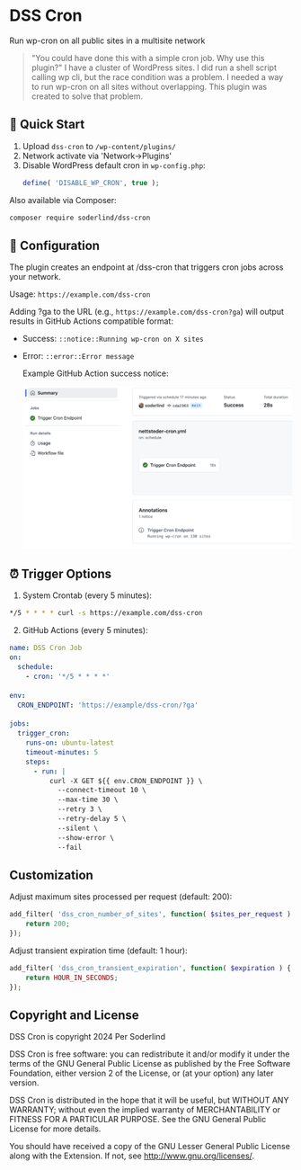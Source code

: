# DSS Cron

Run wp-cron on all public sites in a multisite network

> "You could have done this with a simple cron job. Why use this plugin?" I have a cluster of WordPress sites. I did run a shell script calling wp cli, but the race condition was a problem. I needed a way to run wp-cron on all sites without overlapping. This plugin was created to solve that problem.

## 🚀 Quick Start

1. Upload `dss-cron` to `/wp-content/plugins/`
2. Network activate via 'Network->Plugins'
3. Disable WordPress default cron in `wp-config.php`:
   ```php
   define( 'DISABLE_WP_CRON', true );
   ```

Also available via Composer:

```bash
composer require soderlind/dss-cron
```

## 🔧 Configuration

The plugin creates an endpoint at /dss-cron that triggers cron jobs across your network.

Usage: `https://example.com/dss-cron`

Adding ?ga to the URL (e.g., `https://example.com/dss-cron?ga`) will output results in GitHub Actions compatible format:

- Success: `::notice::Running wp-cron on X sites`
- Error: `::error::Error message`

  Example GitHub Action success notice:

  <img src="assets/ga-output.png" alt="GitHub Action - Success notice" style="with: 60%">

## ⏰ Trigger Options

1. System Crontab (every 5 minutes):

```bash
*/5 * * * * curl -s https://example.com/dss-cron
```

2. GitHub Actions (every 5 minutes):

```yaml
name: DSS Cron Job
on:
  schedule:
    - cron: '*/5 * * * *'

env:
  CRON_ENDPOINT: 'https://example/dss-cron/?ga'

jobs:
  trigger_cron:
    runs-on: ubuntu-latest
    timeout-minutes: 5
    steps:
      - run: |
          curl -X GET ${{ env.CRON_ENDPOINT }} \
            --connect-timeout 10 \
            --max-time 30 \
            --retry 3 \
            --retry-delay 5 \
            --silent \
            --show-error \
            --fail
```

## Customization

Adjust maximum sites processed per request (default: 200):

```php
add_filter( 'dss_cron_number_of_sites', function( $sites_per_request ) {
	return 200;
});
```

Adjust transient expiration time (default: 1 hour):

```php
add_filter( 'dss_cron_transient_expiration', function( $expiration ) {
	return HOUR_IN_SECONDS;
});
```

## Copyright and License

DSS Cron is copyright 2024 Per Soderlind

DSS Cron is free software: you can redistribute it and/or modify it under the terms of the GNU General Public License as published by the Free Software Foundation, either version 2 of the License, or (at your option) any later version.

DSS Cron is distributed in the hope that it will be useful, but WITHOUT ANY WARRANTY; without even the implied warranty of MERCHANTABILITY or FITNESS FOR A PARTICULAR PURPOSE. See the GNU General Public License for more details.

You should have received a copy of the GNU Lesser General Public License along with the Extension. If not, see http://www.gnu.org/licenses/.
